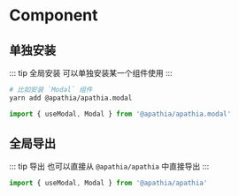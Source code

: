 # Component

## 单独安装

::: tip 全局安装
可以单独安装某一个组件使用
:::

```bash
# 比如安装 `Modal` 组件
yarn add @apathia/apathia.modal
```

```js
import { useModal, Modal } from '@apathia/apathia.modal'
```

## 全局导出

::: tip 导出
也可以直接从 `@apathia/apathia` 中直接导出
:::

```js
import { useModal, Modal } from '@apathia/apathia'
```
